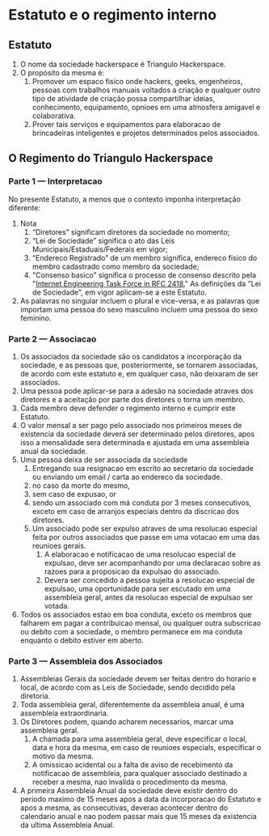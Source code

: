 Estatuto e o regimento interno
===================================

 
## Estatuto
1. O nome da sociedade hackerspace é Triangulo Hackerspace.
2. O propósito da mesma é:
	1. Promover um espaco fisico onde hackers, geeks, engenheiros, pessoas com trabalhos manuais voltados a criação e qualquer outro tipo de atividade de criação possa compartilhar ideias, conhecimento, equipamento, opnioes em uma atmosfera amigavel e colaborativa.
	2. Prover tais serviços e equipamentos para elaboracao de brincadeiras inteligentes e projetos determinados pelos associados.
    
## O Regimento do Triangulo Hackerspace

### Parte 1 — Interpretacao
No presente Estatuto, a menos que o contexto imponha interpretação diferente:

1. Nota
	1. “Diretores” significam diretores da sociedade no momento;
	2. “Lei de Sociedade” significa o ato das Leis Municipais/Estaduais/Federais em vigor;
	3. “Endereco Registrado” de um membro significa, endereco fisico do membro cadastrado como membro da sociedade;
    4. "Consenso basico" significa o processo de consenso descrito pela "[Internet Engineering Task Force in RFC 2418.](http://www.ietf.org/rfc/rfc2418.txt)"
	As definições da "Lei de Sociedade", em vigor aplicam-se a este Estatuto.
2.	As palavras no singular incluem o plural e vice-versa, e as palavras que importam uma pessoa do sexo masculino incluem uma pessoa do sexo feminino.

### Parte 2 — Associacao
1. Os associados da sociedade são os candidatos a incorporação da sociedade, e as pessoas que, posteriormente, se tornarem associadas, de acordo com este estatuto e, em qualquer caso, não deixaram de ser associados.
2. Uma pessoa pode aplicar-se para a adesão na sociedade atraves dos diretores e a aceitação por parte dos diretores o torna um membro.
3. Cada membro deve defender o regimento interno e cumprir este Estatuto.
4. O valor mensal a ser pago pelo associado nos primeiros meses de existencia da sociedade deverá ser determinado pelos diretores, apos isso a mensalidade sera determinada e ajustada em uma assembleia anual da sociedade. 
5. Uma pessoa deixa de ser associada da sociedade
	1. Entregando sua resignacao em escrito ao secretario da sociedade ou enviando um email / carta ao endereco da sociedade. 
	2. no caso da morte do mesmo,
	3. sem caso de expusao, or
	4. sendo um associado com má conduta por 3 meses consecutivos, exceto em caso de arranjos especiais dentro da discricao dos diretores.
	5. Um associado pode ser expulso atraves de uma resolucao especial feita por outros associados que passe em uma votacao em uma das reunioes gerais.
		1. A elaboracao e notificacao de uma resolucao especial de expulsao, deve ser acompanhando por uma declaracao sobre as razoes para a proposicao da expulsao do associado. 
		2. Devera ser concedido a pessoa sujeita a resolucao especial de expulsao, uma oportunidade para ser escutado em uma assembleia geral, antes da resolucao especial de expulsao ser votada.
6. Todos os associados estao em boa conduta, exceto os membros que falharem em pagar a contribuicao mensal, ou qualquer outra subscricao ou debito com a sociedade, o membro permanece em ma conduta enquanto o debito estiver em aberto.

### Parte 3 — Assembleia dos Associados
1. Assembleias Gerais da sociedade devem ser feitas dentro do horario e local, de acordo com as Leis de Sociedade, sendo decidido pela diretoria.
2. Toda assembleia geral, diferentemente da assembleia anual, é uma assembleia extraordinaria.
3. Os Diretores podem, quando acharem necessarios, marcar uma assembleia geral.
	1. A chamada para uma assembleia geral, deve especificar o local, data e hora da mesma, em caso de reunioes especials, especificar o motivo da mesma.
	2. A omissicao acidental ou a falta de aviso de recebimento da notificacao de assembleia, para qualquer associado destinado a receber a mesma, nao invalida o procedimento da mesma. 
4. A primeira Assembleia Anual da sociedade deve existir dentro do periodo maximo de 15 meses apos a data da incorporacao do Estatuto e apos a mesma, as consecutivas, deverao acontecer dentro do calendario anual e nao podem passar mais que 15 meses da existencia da ultima Assembleia Anual.


